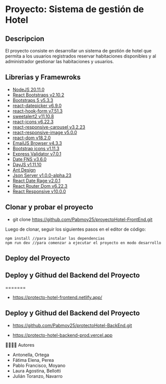 # Proyecto: Sistema de gestión de Hotel

## Descripcion

El proyecto consiste en desarrollar un sistema de gestión de hotel que permita a los usuarios registrados
reservar habitaciones disponibles y al administrador gestionar las habitaciones y usuarios.

## Librerias y Framewroks

- [NodeJS 20.11.0](https://nodejs.org/en)
- [React Bootstraps v2.10.2](https://react-bootstrap.netlify.app/)
- [Bootstraps 5 v5.3.3](https://getbootstrap.com/)
- [react-datepicker v6.9.0](https://www.npmjs.com/package/react-datepicker) 
- [react-hook-form v7.51.3](https://react-hook-form.com/) 
- [sweetalert2 v11.10.8](https://sweetalert2.github.io/) 
- [react-icons v6.22.3](https://www.npmjs.com/package/react-icons) 
- [react-responsive-carousel v3.2.23](https://www.npmjs.com/package/react-responsive-carousel) 
- [react-responsive-image v5.0.0](https://www.npmjs.com/package/react-responsive-image) 
- [react-dom v18.2.0](https://www.npmjs.com/package/react-dom)
- [EmailJS Browser v4.3.3](https://www.emailjs.com/)
- [Bootstrap icons v1.11.3](https://icons.getbootstrap.com/)
- [Express Validator v7.0.1](https://express-validator.github.io/docs)
- [Date FNS v3.6.0](https://date-fns.org/)
- [DayJS v1.11.10](https://day.js.org/)
- [Ant Design](https://ant.design/docs/react/introduce)
- [Json Server v1.0.0-alpha.23](https://www.npmjs.com/package/json-server)
- [React Date Rage v2.0.1](https://hypeserver.github.io/react-date-range/)
- [React Router Dom v6.22.3](https://www.npmjs.com/package/react-router-dom)
- [React Responsive v10.0.0](https://www.npmjs.com/package/react-responsive)



## Clonar y probar el proyecto

- git clone https://github.com/Pabmoy25/proyectoHotel-FrontEnd.git

Luego de clonar, seguir los siguientes pasos en el editor de código:

```
npm install //para instalar las dependencias
npm run dev //para comenzar a ejecutar el proyecto en modo desarrollo
```

## Deploy del Proyecto


## Deploy y Githud del Backend del Proyecto

=======
- https://protecto-hotel-frontend.netlify.app/


## Deploy y Githud del Backend del Proyecto

- https://github.com/Pabmoy25/protectoHotel-BackEnd.git

- https://protecto-hotel-backend-prod.vercel.app



👨‍💻👩‍💻 Autores

- Antonella, Ortega
- Fátima Elena, Perea
- Pablo Francisco, Moyano
- Laura Agostina, Bellotti
- Julián Toranzo, Navarro

